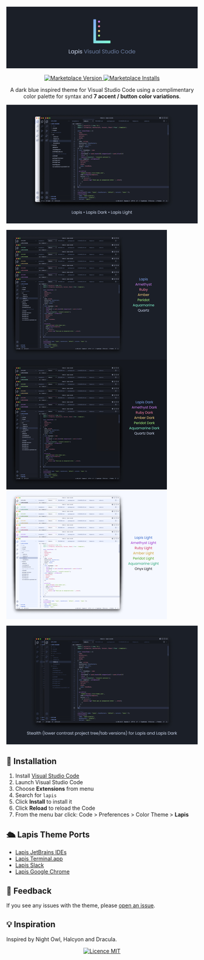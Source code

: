 ![Lapis Visual Studio Code Header](https://raw.githubusercontent.com/aslbarnett/lapis-vscode/main/images/header.jpg)

<p align="center">
  <a href="https://marketplace.visualstudio.com/items?itemName=AlexBarnett.lapis-vscode">
    <img alt="Marketplace Version" src="https://img.shields.io/visual-studio-marketplace/v/AlexBarnett.lapis-vscode?label=Version&color=83ABFC&labelColor=1B1F27&style=for-the-badge&logo=github">
  </a>

  <a href="https://marketplace.visualstudio.com/items?itemName=AlexBarnett.lapis-vscode">
    <img alt="Marketplace Installs" src="https://img.shields.io/visual-studio-marketplace/i/AlexBarnett.lapis-vscode?label=Installs&color=D483FC&labelColor=1B1F27&style=for-the-badge&logo=visualstudio">
  </a>

  <p align="center">A dark blue inspired theme for Visual Studio Code using a complimentary color palette for syntax and <strong>7 accent / button color variations</strong>.</p>
</p>

![Screenshot](https://raw.githubusercontent.com/aslbarnett/lapis-vscode/main/images/lapis-intro.jpg)

![Screenshot](https://raw.githubusercontent.com/aslbarnett/lapis-vscode/main/images/lapis-variations.jpg)

![Screenshot](https://raw.githubusercontent.com/aslbarnett/lapis-vscode/main/images/lapis-stealth.jpg)

## 🚀 Installation

1.  Install [Visual Studio Code](https://code.visualstudio.com/)
2.  Launch Visual Studio Code
3.  Choose **Extensions** from menu
4.  Search for `lapis`
5.  Click **Install** to install it
6.  Click **Reload** to reload the Code
7.  From the menu bar click: Code > Preferences > Color Theme > **Lapis**

## 🛳 Lapis Theme Ports

- [Lapis JetBrains IDEs](https://plugins.jetbrains.com/plugin/20171-lapis)
- [Lapis Terminal.app](https://github.com/aslbarnett/lapis-theme-terminal-app)
- [Lapis Slack](https://github.com/aslbarnett/lapis-theme-slack)
- [Lapis Google Chrome](https://chrome.google.com/webstore/detail/lapis-chrome-theme/hmcmhgomamidaaodladnploplghibodb)

## 📝 Feedback

If you see any issues with the theme, please [open an issue](https://github.com/aslbarnett/lapis-vscode/issues).

## 💡 Inspiration

Inspired by Night Owl, Halcyon and Dracula.

<p align="center">
  <a href="https://github.com/aslbarnett/lapis-vscode/blob/main/LICENSE">
    <img alt="Licence MIT" src="https://img.shields.io/github/license/aslbarnett/lapis-vscode?label=License&color=FCD483&labelColor=1B1F27&style=for-the-badge">
  </a>
</p>
